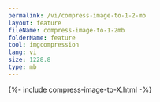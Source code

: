 ```yaml
---
permalink: /vi/compress-image-to-1-2-mb
layout: feature
fileName: compress-image-to-1-2mb
folderName: feature
tool: imgcompression
lang: vi
size: 1228.8
type: mb
---
```


{%- include compress-image-to-X.html -%}

